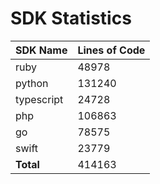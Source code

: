 # SDK Statistics

| SDK Name | Lines of Code |
| -------- | ------------- |
| ruby | 48978 |
| python | 131240 |
| typescript | 24728 |
| php | 106863 |
| go | 78575 |
| swift | 23779 |
| **Total** | 414163 |
